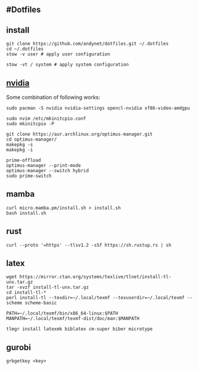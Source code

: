 #Dotfiles
---
## install
```
git clone https://github.com/andynet/dotfiles.git ~/.dotfiles
cd ~/.dotfiles
stow -v user # apply user configuration

stow -vt / system # apply system configuration
```

## [nvidia](https://www.youtube.com/watch?v=iYWzMvlj2RQ)
Some combination of following works:
```
sudo pacman -S nvidia nvidia-settings opencl-nvidia xf86-video-amdgpu

sudo nvim /etc/mkinitcpio.conf
sudo mkinitcpio -P

git clone https://aur.archlinux.org/optimus-manager.git
cd optimus-manager/
makepkg -s
makepkg -i

prime-offload
optimus-manager --print-mode
optimus-manager --switch hybrid
sudo prime-switch
```

## mamba
```
curl micro.mamba.pm/install.sh > install.sh
bash install.sh
```

## rust
```
curl --proto '=https' --tlsv1.2 -sSf https://sh.rustup.rs | sh
```

## latex
```
wget https://mirror.ctan.org/systems/texlive/tlnet/install-tl-unx.tar.gz
tar -xvzf install-tl-unx.tar.gz
cd install-tl-*
perl install-tl --texdir=~/.local/texmf --texuserdir=~/.local/texmf --scheme scheme-basic

PATH=~/.local/texmf/bin/x86_64-linux:$PATH
MANPATH=~/.local/texmf/texmf-dist/doc/man:$MANPATH

tlmgr install latexmk biblatex cm-super biber microtype
```

## gurobi
```
grbgetkey <key>
```
